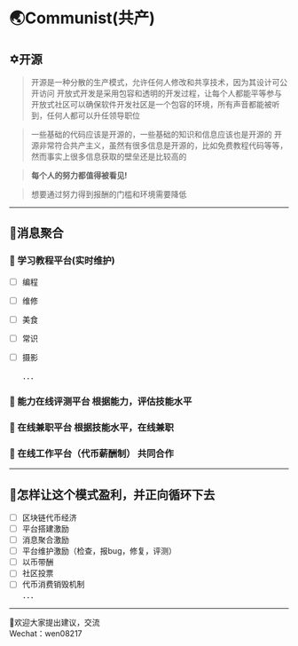 # 🌏Communist(共产)

## ✡️开源

> 开源是一种分散的生产模式，允许任何人修改和共享技术，因为其设计可公开访问
> 开放式开发是采用包容和透明的开发过程，让每个人都能平等参与
> 开放式社区可以确保软件开发社区是一个包容的环境，所有声音都能被听到，任何人都可以升任领导职位

> 一些基础的代码应该是开源的，一些基础的知识和信息应该也是开源的
> 开源非常符合共产主义，虽然有很多信息是开源的，比如免费教程代码等等，然而事实上很多信息获取的壁垒还是比较高的

> **每个人的努力都值得被看见!**

> 想要通过努力得到报酬的门槛和环境需要降低

---

## 💖消息聚合	
	
### 🚩 学习教程平台(实时维护)
- [ ] 编程
- [ ] 维修
- [ ] 美食
- [ ] 常识
- [ ] 摄影

  ．．．
	
### 🚩 能力在线评测平台	根据能力，评估技能水平
	
### 🚩 在线兼职平台	根据技能水平，在线兼职
	
### 🚩 在线工作平台（代币薪酬制）	共同合作
	
---

## 🎁怎样让这个模式盈利，并正向循环下去	
- [ ] 区块链代币经济	
- [ ] 平台搭建激励	
- [ ] 消息聚合激励	
- [ ] 平台维护激励（检查，报bug，修复，评测）	
- [ ] 以币带酬	
- [ ] 社区投票	
- [ ] 代币消费销毁机制  
  ．．．
---

📱欢迎大家提出建议，交流  
   Wechat：wen08217
